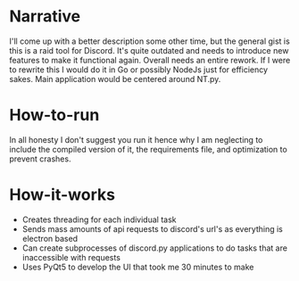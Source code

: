 # Narrative

I'll come up with a better description some other time, but the general gist is this is a raid tool for Discord.
It's quite outdated and needs to introduce new features to make it functional again. Overall needs an entire rework.
If I were to rewrite this I would do it in Go or possibly NodeJs just for efficiency sakes.
Main application would be centered around NT.py.


# How-to-run
In all honesty I don't suggest you run it hence why I am neglecting to include the compiled version of it, the requirements file, and 
optimization to prevent crashes.

# How-it-works
* Creates threading for each individual task
* Sends mass amounts of api requests to discord's url's as everything is electron based
* Can create subprocesses of discord.py applications to do tasks that are inaccessible with requests
* Uses PyQt5 to develop the UI that took me 30 minutes to make
